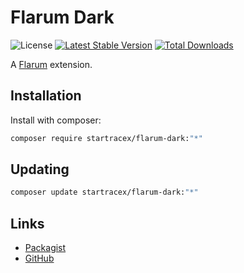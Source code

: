 # Flarum Dark

![License](https://img.shields.io/badge/license-MIT-black.svg) [![Latest Stable Version](https://img.shields.io/packagist/v/startracex/flarum-dark.svg)](https://packagist.org/packages/startracex/flarum-dark) [![Total Downloads](https://img.shields.io/packagist/dt/startracex/flarum-dark.svg)](https://packagist.org/packages/startracex/flarum-dark)

A [Flarum](http://flarum.org) extension.

## Installation

Install with composer:

```sh
composer require startracex/flarum-dark:"*"
```

## Updating

```sh
composer update startracex/flarum-dark:"*"
```

## Links

- [Packagist](https://packagist.org/packages/startracex/flarum-dark)
- [GitHub](https://github.com/startracex/flarum-dark)
